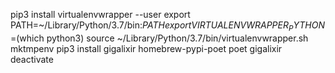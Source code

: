 pip3 install virtualenvwrapper --user
export PATH=~/Library/Python/3.7/bin:$PATH
export VIRTUALENVWRAPPER_PYTHON=$(which python3)
source ~/Library/Python/3.7/bin/virtualenvwrapper.sh
mktmpenv
pip3 install gigalixir homebrew-pypi-poet
poet gigalixir
deactivate
